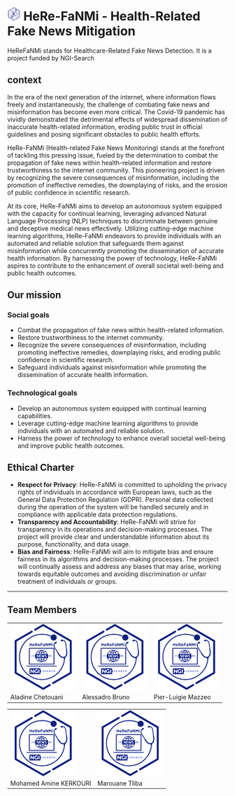 # <img src="./assests/logo.png" alt="drawing" style="width:30px;"/> HeRe-FaNMi - Health-Related Fake News Mitigation

HeReFaNMi stands for Healthcare-Related Fake News Detection. It is a project funded by NGI-Search 

## context 

In the era of the next generation of the internet, where information flows freely and instantaneously, the challenge of combating fake news and misinformation has become even more critical. The Covid-19 pandemic has vividly demonstrated the detrimental effects of widespread dissemination of inaccurate health-related information, eroding public trust in official guidelines and posing significant obstacles to public health efforts.

HeRe-FaNMi (Health-related Fake News Monitoring) stands at the forefront of tackling this pressing issue, fueled by the determination to combat the propagation of fake news within health-related information and restore trustworthiness to the internet community. This pioneering project is driven by recognizing the severe consequences of misinformation, including the promotion of ineffective remedies, the downplaying of risks, and the erosion of public confidence in scientific research.

At its core, HeRe-FaNMi aims to develop an autonomous system equipped with the capacity for continual learning, leveraging advanced Natural Language Processing (NLP) techniques to discriminate between genuine and deceptive medical news effectively. Utilizing cutting-edge machine learning algorithms, HeRe-FaNMi endeavors to provide individuals with an automated and reliable solution that safeguards them against misinformation while concurrently promoting the dissemination of accurate health information. By harnessing the power of technology, HeRe-FaNMi aspires to contribute to the enhancement of overall societal well-being and public health outcomes.

## Our mission

### Social goals 

- Combat the propagation of fake news within health-related information.
- Restore trustworthiness to the internet community.
- Recognize the severe consequences of misinformation, including promoting ineffective remedies, downplaying risks, and eroding public confidence in scientific research.
- Safeguard individuals against misinformation while promoting the dissemination of accurate health information.

### Technological goals
- Develop an autonomous system equipped with continual learning capabilities.
- Leverage cutting-edge machine learning algorithms to provide individuals with an automated and reliable solution.
- Harness the power of technology to enhance overall societal well-being and improve public health outcomes.

## Ethical Charter

- **Respect for Privacy**: HeRe-FaNMi is committed to upholding the privacy rights of individuals in accordance with European laws, such as the General Data Protection Regulation (GDPR). Personal data collected during the operation of the system will be handled securely and in compliance with applicable data protection regulations.
- **Transparency and Accountability**: HeRe-FaNMi will strive for transparency in its operations and decision-making processes. The project will provide clear and understandable information about its purpose, functionality, and data usage.
- **Bias and Fairness**: HeRe-FaNMi will aim to mitigate bias and ensure fairness in its algorithms and decision-making processes. The project will continually assess and address any biases that may arise, working towards equitable outcomes and avoiding discrimination or unfair treatment of individuals or groups.


---

## Team Members 

<style>
    table.center {
        margin-left: auto;
        margin-right: auto;
    }
</style>
<center>
<table  class = "center"> 
    <tr>
        <td><img src="./assests/logo.png" alt="drawing" style="width:150px;"/></td>
        <td><img src="./assests/logo.png" alt="drawing" style="width:150px;"/></td>
        <td><img src="./assests/logo.png" alt="drawing" style="width:150px;"/></td>
    </tr>
    <tr>
        <td>Aladine Chetouani</td>
        <td>Alessadro Bruno</td>
        <td>Pier-Luigie Mazzeo</td>
    </tr>
</table>
</center>

<table class = "center" > 
        <tr>
        <td><img src="./assests/logo.png" alt="drawing" style="width:150px;"/></td>
        <td><img src="./assests/logo.png" alt="drawing" style="width:150px;"/></td>
    </tr>
    <tr>
        <td>Mohamed Amine KERKOURI</td>
        <td>Marouane Tliba</td>
    </tr>
</table>
